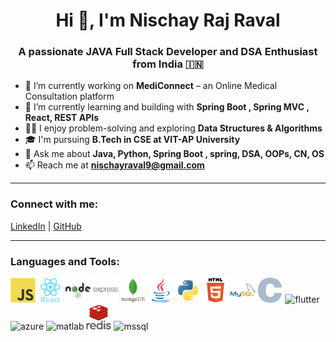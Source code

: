 <h1 align="center">Hi 👋, I'm Nischay Raj Raval</h1>
<h3 align="center">A passionate JAVA Full Stack Developer and DSA Enthusiast from India 🇮🇳</h3>

- 🔭 I’m currently working on **MediConnect** – an Online Medical Consultation platform  
- 🌱 I’m currently learning and building with **Spring Boot , Spring MVC , React, REST APIs**  
- 👨‍💻 I enjoy problem-solving and exploring **Data Structures & Algorithms**  
- 🎓 I'm pursuing **B.Tech in CSE at VIT-AP University**  
- 💬 Ask me about **Java, Python, Spring Boot , spring, DSA, OOPs, CN, OS**  
- 📫 Reach me at **nischayraval9@gmail.com**

---

<h3 align="left">Connect with me:</h3>
<p align="left">
  <!-- You can add your LinkedIn, GitHub, or portfolio links here -->
  <a href="https://www.linkedin.com/in/nischayraval" target="blank">LinkedIn</a> |
  <a href="https://github.com/nischayraval" target="blank">GitHub</a>
</p>

---

<h3 align="left">Languages and Tools:</h3>
<p align="left">
  <img src="https://raw.githubusercontent.com/devicons/devicon/master/icons/javascript/javascript-original.svg" alt="javascript" width="40" height="40"/>
  <img src="https://raw.githubusercontent.com/devicons/devicon/master/icons/react/react-original-wordmark.svg" alt="react" width="40" height="40"/>
  <img src="https://raw.githubusercontent.com/devicons/devicon/master/icons/nodejs/nodejs-original-wordmark.svg" alt="nodejs" width="40" height="40"/>
  <img src="https://raw.githubusercontent.com/devicons/devicon/master/icons/express/express-original-wordmark.svg" alt="express" width="40" height="40"/>
  <img src="https://raw.githubusercontent.com/devicons/devicon/master/icons/mongodb/mongodb-original-wordmark.svg" alt="mongodb" width="40" height="40"/>
  <img src="https://raw.githubusercontent.com/devicons/devicon/master/icons/java/java-original.svg" alt="java" width="40" height="40"/>
  <img src="https://raw.githubusercontent.com/devicons/devicon/master/icons/python/python-original.svg" alt="python" width="40" height="40"/>
  <img src="https://raw.githubusercontent.com/devicons/devicon/master/icons/html5/html5-original-wordmark.svg" alt="html5" width="40" height="40"/>
  <img src="https://raw.githubusercontent.com/devicons/devicon/master/icons/mysql/mysql-original-wordmark.svg" alt="mysql" width="40" height="40"/>
  <img src="https://raw.githubusercontent.com/devicons/devicon/master/icons/c/c-original.svg" alt="c" width="40" height="40"/>
  <img src="https://www.vectorlogo.zone/logos/flutterio/flutterio-icon.svg" alt="flutter" width="40" height="40"/>
  <img src="https://www.vectorlogo.zone/logos/microsoft_azure/microsoft_azure-icon.svg" alt="azure" width="40" height="40"/>
  <img src="https://upload.wikimedia.org/wikipedia/commons/2/21/Matlab_Logo.png" alt="matlab" width="40" height="40"/>
  <img src="https://raw.githubusercontent.com/devicons/devicon/master/icons/redis/redis-original-wordmark.svg" alt="redis" width="40" height="40"/>
  <img src="https://www.svgrepo.com/show/303229/microsoft-sql-server-logo.svg" alt="mssql" width="40" height="40"/>
</p>
